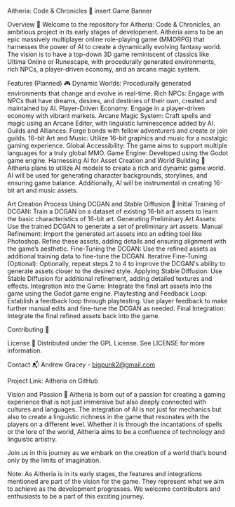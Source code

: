
Aitheria: Code & Chronicles 🌌
insert Game Banner

Overview 📖
Welcome to the repository for Aitheria: Code & Chronicles, an ambitious project in its early stages of development. Aitheria aims to be an epic massively multiplayer online role-playing game (MMORPG) that harnesses the power of AI to create a dynamically evolving fantasy world. The vision is to have a top-down 3D game reminiscent of classics like Ultima Online or Runescape, with procedurally generated environments, rich NPCs, a player-driven economy, and an arcane magic system.

Features (Planned) 🎮
Dynamic Worlds: Procedurally generated environments that change and evolve in real-time.
Rich NPCs: Engage with NPCs that have dreams, desires, and destinies of their own, created and maintained by AI.
Player-Driven Economy: Engage in a player-driven economy with vibrant markets.
Arcane Magic System: Craft spells and magic using an Arcane Editor, with linguistic luminescence added by AI.
Guilds and Alliances: Forge bonds with fellow adventurers and create or join guilds.
16-bit Art and Music: Utilize 16-bit graphics and music for a nostalgic gaming experience.
Global Accessibility: The game aims to support multiple languages for a truly global MMO.
Game Engine: Developed using the Godot game engine.
Harnessing AI for Asset Creation and World Building 🤖
Aitheria plans to utilize AI models to create a rich and dynamic game world. AI will be used for generating character backgrounds, storylines, and ensuring game balance. Additionally, AI will be instrumental in creating 16-bit art and music assets.

Art Creation Process Using DCGAN and Stable Diffusion 🎨
Initial Training of DCGAN: Train a DCGAN on a dataset of existing 16-bit art assets to learn the basic characteristics of 16-bit art.
Generating Preliminary Art Assets: Use the trained DCGAN to generate a set of preliminary art assets.
Manual Refinement: Import the generated art assets into an editing tool like Photoshop. Refine these assets, adding details and ensuring alignment with the game’s aesthetic.
Fine-Tuning the DCGAN: Use the refined assets as additional training data to fine-tune the DCGAN.
Iterative Fine-Tuning (Optional): Optionally, repeat steps 2 to 4 to improve the DCGAN's ability to generate assets closer to the desired style.
Applying Stable Diffusion: Use Stable Diffusion for additional refinement, adding detailed textures and effects.
Integration into the Game: Integrate the final art assets into the game using the Godot game engine.
Playtesting and Feedback Loop: Establish a feedback loop through playtesting. Use player feedback to make further manual edits and fine-tune the DCGAN as needed.
Final Integration: Integrate the final refined assets back into the game.

Contributing 🤝

License 📄
Distributed under the GPL License. See LICENSE for more information.

Contact 📬
Andrew Gracey - bigpunk2@gmail.com

Project Link: Aitheria on GitHub

Vision and Passion 🌟
Aitheria is born out of a passion for creating a gaming experience that is not just immersive but also deeply connected with cultures and languages. The integration of AI is not just for mechanics but also to create a linguistic richness in the game that resonates with the players on a different level. Whether it is through the incantations of spells or the lore of the world, Aitheria aims to be a confluence of technology and linguistic artistry.

Join us in this journey as we embark on the creation of a world that’s bound only by the limits of imagination.

Note: As Aitheria is in its early stages, the features and integrations mentioned are part of the vision for the game. They represent what we aim to achieve as the development progresses. We welcome contributors and enthusiasts to be a part of this exciting journey.



